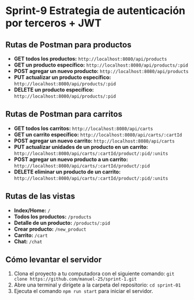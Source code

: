 # Sprint-9 Estrategia de autenticación por terceros + JWT

## Rutas de Postman para productos

- **GET todos los productos:** `http://localhost:8080/api/products`
- **GET un producto específico:** `http://localhost:8080/api/products/:pid`
- **POST agregar un nuevo producto:** `http://localhost:8080/api/products`
- **PUT actualizar un producto específico:** `http://localhost:8080/api/products/:pid`
- **DELETE un producto específico:** `http://localhost:8080/api/products/:pid`

## Rutas de Postman para carritos

- **GET todos los carritos:** `http://localhost:8080/api/carts`
- **GET un carrito específico:** `http://localhost:8080/api/carts/:cartId`
- **POST agregar un nuevo carrito:** `http://localhost:8080/api/carts`
- **PUT actualizar unidades de un producto en un carrito:** `http://localhost:8080/api/carts/:cartId/product/:pid/:units`
- **POST agregar un nuevo producto a un carrito:** `http://localhost:8080/api/carts/:cartId/product/:pid`
- **DELETE eliminar un producto de un carrito:** `http://localhost:8080/api/carts/:cartId/product/:pid/:units`

## Rutas de las vistas

- **Index/Home:** `/`
- **Todos los productos:** `/products`
- **Detalle de un producto:** `/products/:pid`
- **Crear producto:** `/new_product`
- **Carrito:** `/cart`
- **Chat:** `/chat`

## Cómo levantar el servidor

1. Clona el proyecto a tu computadora con el siguiente comando: `git clone https://github.com/manuel-25/sprint-1.git`
2. Abre una terminal y dirígete a la carpeta del repositorio: `cd sprint-01`
3. Ejecuta el comando `npm run start` para iniciar el servidor.

